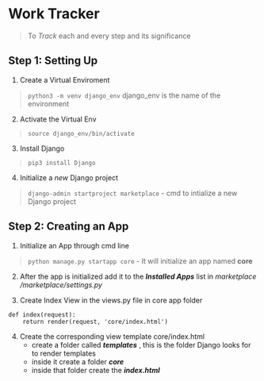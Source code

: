 # Work Tracker
>To *Track* each and every step and its significance


## Step 1: Setting Up

1. Create a Virtual Enviroment
>`python3 -m venv django_env` django_env is the name of the environment

2. Activate the Virtual Env
>`source django_env/bin/activate`

3. Install Django
>`pip3 install Django`

4. Initialize a *new* Django project
>`django-admin startproject marketplace` - cmd to intialize a new Django project

## Step 2: Creating an App

1. Initialize an App through cmd line
>`python manage.py startapp core` - It will initialize an app named **core**

2. After the app is initialized add it to the ***Installed Apps*** list in *marketplace /marketplace/settings.py*

3. Create Index View in the views.py file in core app folder
```
def index(request):
    return render(request, 'core/index.html')
```

4. Create the corresponding view template core/index.html
    - create a folder called ***templates*** , this is the folder Django looks for to render templates
    - inside it create a folder ***core***
    - inside that folder create the ***index.html*** 
